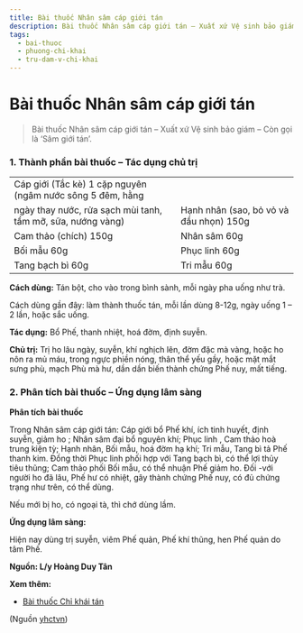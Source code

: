 ```yaml
---
title: Bài thuốc Nhân sâm cáp giới tán
description: Bài thuốc Nhân sâm cáp giới tán – Xuất xứ Vệ sinh bảo giám – Còn gọi là ‘Sâm giới tán’.
tags:
  - bai-thuoc
  - phuong-chi-khai
  - tru-dam-v-chi-khai
---
```


# Bài thuốc Nhân sâm cáp giới tán 

> Bài thuốc Nhân sâm cáp giới tán – Xuất xứ Vệ sinh bảo giám – Còn gọi là ‘Sâm giới tán’.

### 1. Thành phần bài thuốc – Tác dụng chủ trị

|  |  |
| --- | --- |
| Cáp giới (Tắc kè) 1 cặp nguyên (ngâm nước sông 5 đêm, hằng
ngày thay nước, rửa sạch mùi tanh, tẩm mỡ, sữa, nướng vàng) | Hạnh nhân (sao, bỏ vỏ và đầu nhọn) 150g |
| Cam thảo (chích) 150g | Nhân sâm 60g |
| Bối mẫu 60g | Phục linh 60g |
| Tang bạch bì 60g | Tri mẫu 60g |

**Cách dùng:** Tán bột, cho vào trong bình sành, mỗi ngày pha uống như trà.

Cách dùng gần đây: làm thành thuốc tán, mỗi lần dùng 8-12g, ngày uống 1 – 2 lần, hoặc sắc uống.

**Tác dụng:** Bổ Phế, thanh nhiệt, hoá đờm, định suyễn. 

**Chủ trị:** Trị ho lâu ngày, suyễn, khí nghịch lên, đờm đặc mà vàng, hoặc ho nôn ra mủ máu, trong ngực phiền nóng, thân thể yếu gầy, hoặc mặt mắt sưng phù, mạch Phù mà hư, dần dần biến thành chứng Phế nuy, mất tiếng.

### 2. Phân tích bài thuốc – Ứng dụng lâm sàng

**Phân tích bài thuốc**

Trong Nhân sâm cáp giới tán: Cáp giới bổ Phế khí, ích tinh huyết, định suyễn, giảm ho ; Nhân sâm đại bổ nguyên khí; Phục linh , Cam thảo hoà trung kiện tỳ; Hạnh nhân, Bối mẫu, hoá đờm hạ khí; Tri mẫu, Tang bì tả Phế thanh kim. Đồng thời Phục linh phối hợp với Tang bạch bì, có thể lợi thủy tiêu thũng; Cam thảo phối Bối mẫu, có thể nhuận Phế giảm ho. Đối -với người ho đã lâu, Phế hư có nhiệt, gây thành chứng Phế nuy, có đủ chứng trạng như trên, có thể dùng.

Nếu mới bị ho, có ngoại tà, thì chớ dùng lầm.

**Ứng dụng lâm sàng:**

Hiện nay dùng trị suyễn, viêm Phế quản, Phế khí thũng, hen Phế quản do tâm Phế.

**Nguồn: L/y Hoàng Duy Tân**

**Xem thêm:**

* [Bài thuốc Chỉ khái tán](/yhctvn/bai-thuoc-chi-khai-tan/)

(Nguồn <a href="https://yhctvn.com/bai-thuoc-nhan-sam-cap-gioi-tan/" target="_blank">yhctvn</a>)
